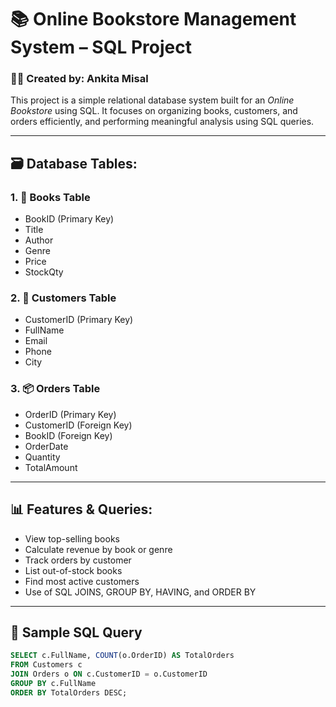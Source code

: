 # 📚 Online Bookstore Management System – SQL Project

### 👩‍💻 Created by: Ankita Misal

This project is a simple relational database system built for an *Online Bookstore* using SQL. It focuses on organizing books, customers, and orders efficiently, and performing meaningful analysis using SQL queries.

---

## 🗃 Database Tables:

### 1. 📘 Books Table
- BookID (Primary Key)
- Title
- Author
- Genre
- Price
- StockQty

### 2. 👤 Customers Table
- CustomerID (Primary Key)
- FullName
- Email
- Phone
- City

### 3. 📦 Orders Table
- OrderID (Primary Key)
- CustomerID (Foreign Key)
- BookID (Foreign Key)
- OrderDate
- Quantity
- TotalAmount

---

## 📊 Features & Queries:

- View top-selling books
- Calculate revenue by book or genre
- Track orders by customer
- List out-of-stock books
- Find most active customers
- Use of SQL JOINS, GROUP BY, HAVING, and ORDER BY

---

## 🧪 Sample SQL Query

```sql
SELECT c.FullName, COUNT(o.OrderID) AS TotalOrders
FROM Customers c
JOIN Orders o ON c.CustomerID = o.CustomerID
GROUP BY c.FullName
ORDER BY TotalOrders DESC;
